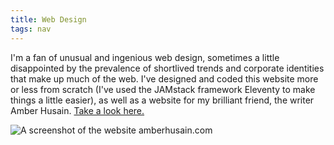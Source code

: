```yaml
---
title: Web Design
tags: nav
---
```


I'm a fan of unusual and ingenious web design, sometimes a little disappointed by the prevalence of shortlived trends and corporate identities that make up much of the web. I've designed and coded this website more or less from scratch (I've used the JAMstack framework Eleventy to make things a little easier), as well as a website for my brilliant friend, the writer Amber Husain. [Take a look here.](https://www.amberhusain.com)

<img alt="A screenshot of the website amberhusain.com"  style="display: block; margin: auto" src="/assets/img/Web/amber-website.png"/>

